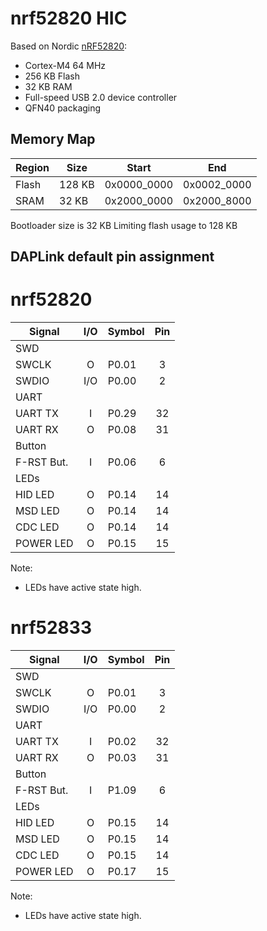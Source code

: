 # nrf52820 HIC

Based on Nordic [nRF52820](https://www.nordicsemi.com/Products/nRF52820):
- Cortex-M4 64 MHz
- 256 KB Flash
- 32 KB RAM
- Full-speed USB 2.0 device controller
- QFN40 packaging

## Memory Map

| Region   |  Size  | Start       | End         |
|----------|--------|-------------|-------------|
| Flash    | 128 KB | 0x0000_0000 | 0x0002_0000 |
| SRAM     |  32 KB | 0x2000_0000 | 0x2000_8000 |

Bootloader size is 32 KB
Limiting flash usage to 128 KB

## DAPLink default pin assignment

# nrf52820

| Signal      | I/O | Symbol  | Pin |
|-------------|:---:|---------|:---:|
| SWD         |
| SWCLK       |  O  | P0.01   |   3 |
| SWDIO       | I/O | P0.00   |   2 |
| UART        |
| UART TX     |  I  | P0.29   |  32 |
| UART RX     |  O  | P0.08   |  31 |
| Button      |
| F-RST  But. |  I  | P0.06   |   6 |
| LEDs        |
| HID LED     |  O  | P0.14   |  14 |
| MSD LED     |  O  | P0.14   |  14 |
| CDC LED     |  O  | P0.14   |  14 |
| POWER LED   |  O  | P0.15   |  15 |

Note:
- LEDs have active state high.

# nrf52833

| Signal      | I/O | Symbol  | Pin |
|-------------|:---:|---------|:---:|
| SWD         |
| SWCLK       |  O  | P0.01   |   3 |
| SWDIO       | I/O | P0.00   |   2 |
| UART        |
| UART TX     |  I  | P0.02   |  32 |
| UART RX     |  O  | P0.03   |  31 |
| Button      |
| F-RST  But. |  I  | P1.09   |   6 |
| LEDs        |
| HID LED     |  O  | P0.15   |  14 |
| MSD LED     |  O  | P0.15   |  14 |
| CDC LED     |  O  | P0.15   |  14 |
| POWER LED   |  O  | P0.17   |  15 |

Note:
- LEDs have active state high.
